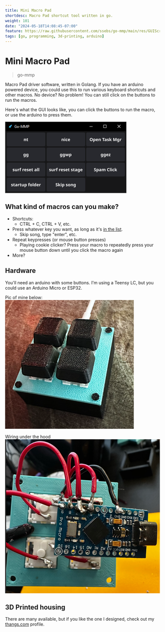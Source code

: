 ```yaml
---
title: Mini Macro Pad
shortdesc: Macro Pad shortcut tool written in go.
weight: 101
date: "2024-05-18T14:08:45-07:00"
feature: https://raw.githubusercontent.com/ssebs/go-mmp/main/res/GUIScreenshot.png
tags: [go, programming, 3d-printing, arduino]
---
```


# Mini Macro Pad
> go-mmp

Macro Pad driver software, written in Golang. If you have an arduino powered device, you could use this to run various keyboard shortcuts and other macros. No device? No problem! You can still click on the buttons to run the macros.

Here's what the GUI looks like, you can click the buttons to run the macro, or use the arduino to press them.

![screenshot of gui](https://raw.githubusercontent.com/ssebs/go-mmp/main/res/GUIScreenshot.png)

## What kind of macros can you make?
- Shortcuts:
  - CTRL + C, CTRL + V, etc.
- Press whatever key you want, as long as it's [in the list](https://github.com/go-vgo/robotgo/blob/master/docs/keys.md#keys).
  - Skip song, type "enter", etc.
- Repeat keypresses (or mouse button presses)
  - Playing cookie clicker? Press your macro to repeatedly press your mouse button down until you click the macro again
- More? 


## Hardware
You'll need an arduino with some buttons. I'm using a Teensy LC, but you could use an Arduino Micro or ESP32.

Pic of mine below:
![Macro Pad](https://github.com/ssebs/go-mmp/blob/main/res/mmpbuilt.png)

Wiring under the hood
![Wiring](https://github.com/ssebs/go-mmp/blob/main/res/mmpwiring.png)

## 3D Printed housing
There are many available, but if you like the one I designed, check out my [thangs.com](https://than.gs/m/710028) profile.

